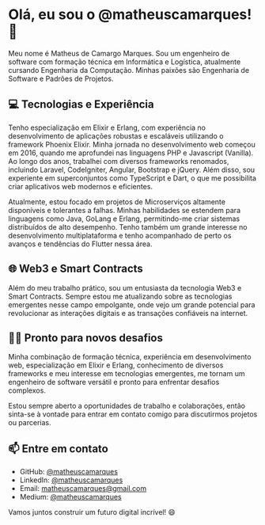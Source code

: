 # Olá, eu sou o @matheuscamarques! 👋

Meu nome é Matheus de Camargo Marques. 
Sou um engenheiro de software com formação técnica em Informática e Logística, atualmente cursando Engenharia da Computação. Minhas paixões são Engenharia de Software e Padrões de Projetos.

## 💻 Tecnologias e Experiência

Tenho especialização em Elixir e Erlang, com experiência no desenvolvimento de aplicações robustas e escaláveis utilizando o framework Phoenix Elixir. Minha jornada no desenvolvimento web começou em 2016, quando me aprofundei nas linguagens PHP e Javascript (Vanilla). Ao longo dos anos, trabalhei com diversos frameworks renomados, incluindo Laravel, CodeIgniter, Angular, Bootstrap e jQuery. Além disso, sou experiente em superconjuntos como TypeScript e Dart, o que me possibilita criar aplicativos web modernos e eficientes.

Atualmente, estou focado em projetos de Microserviços altamente disponíveis e tolerantes a falhas. Minhas habilidades se estendem para linguagens como Java, GoLang e Erlang, permitindo-me criar sistemas distribuídos de alto desempenho. Tenho também um grande interesse no desenvolvimento multiplataforma e tenho acompanhado de perto os avanços e tendências do Flutter nessa área.

## 🌐 Web3 e Smart Contracts

Além do meu trabalho prático, sou um entusiasta da tecnologia Web3 e Smart Contracts. Sempre estou me atualizando sobre as tecnologias emergentes nesse campo empolgante, onde vejo um grande potencial para revolucionar as interações digitais e as transações confiáveis ​​na internet.

## 👨‍💻 Pronto para novos desafios

Minha combinação de formação técnica, experiência em desenvolvimento web, especialização em Elixir e Erlang, conhecimento de diversos frameworks e meu interesse em tecnologias emergentes, me tornam um engenheiro de software versátil e pronto para enfrentar desafios complexos.

Estou sempre aberto a oportunidades de trabalho e colaborações, então sinta-se à vontade para entrar em contato comigo para discutirmos projetos ou parcerias.

## 📫 Entre em contato

- GitHub: [@matheuscamarques](https://github.com/matheuscamarques)
- LinkedIn: [@matheuscamarques](https://www.linkedin.com/in/matheuscamarques/)
- Email: [matheuscamarques@gmail.com](mailto:matheuscamarques@gmail.com)
- Medium: [@matheuscamarques](mailto:seuemail@example.com)

Vamos juntos construir um futuro digital incrível! 😄
